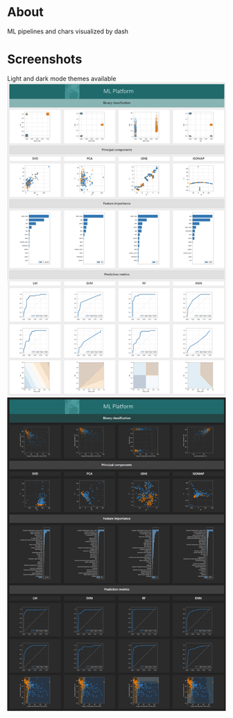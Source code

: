 # About
ML pipelines and chars visualized by dash 

# Screenshots
Light and dark mode themes available
![alt text](/assets/logo/screenshot_light.png)
![alt text](/assets/logo/screenshot_dark.png)
